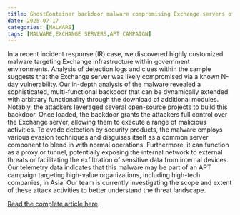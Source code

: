 ```yaml
---
title: GhostContainer backdoor malware compromising Exchange servers of high-value organizations in Asia
date: 2025-07-17
categories: [MALWARE]
tags: [MALWARE,EXCHANGE SERVERS,APT CAMPAIGN]
---
```


In a recent incident response (IR) case, we discovered highly customized malware targeting Exchange infrastructure within government environments. Analysis of detection logs and clues within the sample suggests that the Exchange server was likely compromised via a known N-day vulnerability. Our in-depth analysis of the malware revealed a sophisticated, multi-functional backdoor that can be dynamically extended with arbitrary functionality through the download of additional modules. Notably, the attackers leveraged several open-source projects to build this backdoor. Once loaded, the backdoor grants the attackers full control over the Exchange server, allowing them to execute a range of malicious activities. To evade detection by security products, the malware employs various evasion techniques and disguises itself as a common server component to blend in with normal operations. Furthermore, it can function as a proxy or tunnel, potentially exposing the internal network to external threats or facilitating the exfiltration of sensitive data from internal devices. Our telemetry data indicates that this malware may be part of an APT campaign targeting high-value organizations, including high-tech companies, in Asia. Our team is currently investigating the scope and extent of these attack activities to better understand the threat landscape.

[Read the complete article here](https://securelist.com/ghostcontainer/116953/).